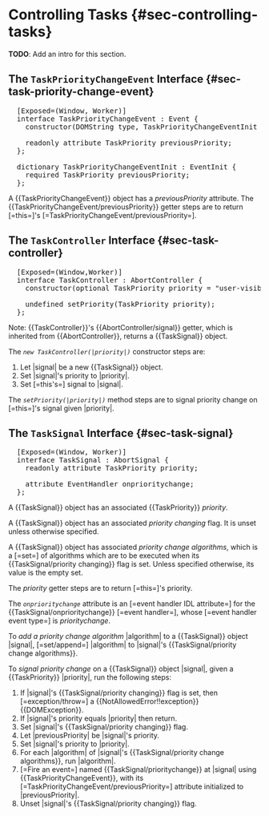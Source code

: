 Controlling Tasks {#sec-controlling-tasks}
=====================

**TODO**: Add an intro for this section.

The `TaskPriorityChangeEvent` Interface {#sec-task-priority-change-event}
---------------------

<pre class='idl'>
  [Exposed=(Window, Worker)]
  interface TaskPriorityChangeEvent : Event {
    constructor(DOMString type, TaskPriorityChangeEventInit priorityChangeEventInitDict);

    readonly attribute TaskPriority previousPriority;
  };

  dictionary TaskPriorityChangeEventInit : EventInit {
    required TaskPriority previousPriority;
  };
</pre>

A {{TaskPriorityChangeEvent}} object has a <dfn for=TaskPriorityChangeEvent>previousPriority</dfn>
attribute. The {{TaskPriorityChangeEvent/previousPriority}} getter steps are to
return [=this=]'s [=TaskPriorityChangeEvent/previousPriority=].

The `TaskController` Interface {#sec-task-controller}
---------------------

<pre class='idl'>
  [Exposed=(Window,Worker)]
  interface TaskController : AbortController {
    constructor(optional TaskPriority priority = "user-visible");

    undefined setPriority(TaskPriority priority);
  };
</pre>

Note: {{TaskController}}'s {{AbortController/signal}} getter, which is
inherited from {{AbortController}}, returns a {{TaskSignal}} object.

<div algorithm>
  The <dfn constructor for="TaskController" lt="TaskController()"><code>new TaskController(|priority|)</code></dfn> constructor steps are:

  1. Let |signal| be a new {{TaskSignal}} object.
  1. Set |signal|'s <a for=TaskSignal>priority</a> to |priority|.
  1. Set [=this's=] <a for=AbortController>signal</a> to |signal|.
</div>

The <dfn method for=TaskController><code>setPriority(|priority|)</code></dfn>
method steps are to <a for=TaskSignal>signal priority change</a> on [=this=]'s
<a for=AbortController>signal</a> given |priority|.

The `TaskSignal` Interface {#sec-task-signal}
---------------------

<pre class='idl'>
  [Exposed=(Window, Worker)]
  interface TaskSignal : AbortSignal {
    readonly attribute TaskPriority priority;

    attribute EventHandler onprioritychange;
  };
</pre>

A {{TaskSignal}} object has an associated {{TaskPriority}}
<dfn for=TaskSignal>priority</dfn>.

A {{TaskSignal}} object has an associated <dfn attribute for=TaskSignal>priority changing</dfn>
flag. It is unset unless otherwise specified.

A {{TaskSignal}} object has associated <dfn attribute for=TaskSignal>priority change algorithms</dfn>,
which is a [=set=] of algorithms which are to be executed when its
{{TaskSignal/priority changing}} flag is set. Unless specified otherwise, its value is
the empty set.

The <dfn attribute for="TaskSignal">priority</dfn> getter steps are to return [=this=]'s <a for=TaskSignal>priority</a>.

The <dfn attribute for=TaskSignal><code>onprioritychange</code></dfn> attribute
is an [=event handler IDL attribute=] for the {{TaskSignal/onprioritychange}}
[=event handler=], whose [=event handler event type=] is
<dfn event for=TaskSignal>prioritychange</dfn>.

To <dfn for="TaskSignal">add a priority change algorithm</dfn> |algorithm| to a
{{TaskSignal}} object |signal|, [=set/append=] |algorithm| to |signal|'s
{{TaskSignal/priority change algorithms}}.

<div algorithm>
  To <dfn for="TaskSignal">signal priority change</dfn> on a {{TaskSignal}}
  object |signal|, given a {{TaskPriority}} |priority|, run the following steps:

  1. If |signal|'s {{TaskSignal/priority changing}} flag is set, then [=exception/throw=] a {{NotAllowedError!!exception}}
     {{DOMException}}.
  1. If |signal|'s <a for=TaskSignal>priority</a> equals |priority| then return.
  1. Set |signal|'s {{TaskSignal/priority changing}} flag.
  1. Let |previousPriority| be |signal|'s <a for=TaskSignal>priority</a>.
  1. Set |signal|'s <a for=TaskSignal>priority</a> to |priority|.
  1. <a for="list" lt="iterate">For each</a> |algorithm| of |signal|'s {{TaskSignal/priority change algorithms}}, run |algorithm|.
  1. [=Fire an event=] named {{TaskSignal/prioritychange}} at |signal| using
     {{TaskPriorityChangeEvent}}, with its [=TaskPriorityChangeEvent/previousPriority=]
     attribute initialized to |previousPriority|.
  1. Unset |signal|'s {{TaskSignal/priority changing}} flag.
</div>
